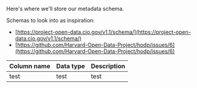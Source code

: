 Here's where we'll store our metadata schema.

Schemas to look into as inspiration:
- [https://project-open-data.cio.gov/v1.1/schema/](https://project-open-data.cio.gov/v1.1/schema/)
- [https://github.com/Harvard-Open-Data-Project/hodp/issues/6](https://github.com/Harvard-Open-Data-Project/hodp/issues/6)

Column name | Data type | Description
----------- | --------- | -----------
test        | test      | test
